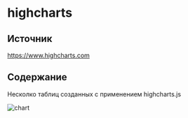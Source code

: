 # highcharts

## Источник
https://www.highcharts.com

## Содержание
Несколко таблиц созданных с применением highcharts.js

![chart](https://user-images.githubusercontent.com/61190147/94952100-13738f00-04ee-11eb-8dea-4323de645b7b.jpg)
